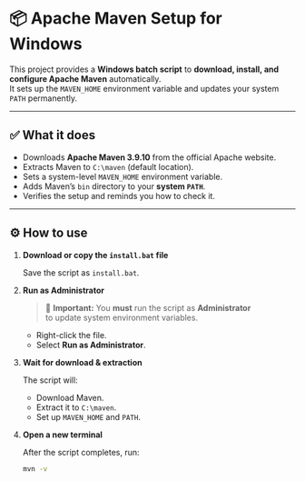 # 📦 Apache Maven Setup for Windows

This project provides a **Windows batch script** to **download, install, and configure Apache Maven** automatically.  
It sets up the `MAVEN_HOME` environment variable and updates your system `PATH` permanently.

---

## ✅ What it does

- Downloads **Apache Maven 3.9.10** from the official Apache website.
- Extracts Maven to `C:\maven` (default location).
- Sets a system-level `MAVEN_HOME` environment variable.
- Adds Maven’s `bin` directory to your **system `PATH`**.
- Verifies the setup and reminds you how to check it.

---

## ⚙️ How to use

1. **Download or copy the `install.bat` file**

   Save the script as `install.bat`.

2. **Run as Administrator**

   > 📌 **Important:** You **must** run the script as **Administrator**  
   > to update system environment variables.

   - Right-click the file.
   - Select **Run as Administrator**.

3. **Wait for download & extraction**

   The script will:
   - Download Maven.
   - Extract it to `C:\maven`.
   - Set up `MAVEN_HOME` and `PATH`.

4. **Open a new terminal**

   After the script completes, run:
   ```bash
   mvn -v
